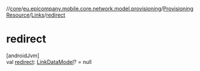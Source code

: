 //[core](../../../../index.md)/[eu.epicompany.mobile.core.network.model.provisioning](../../index.md)/[ProvisioningResource](../index.md)/[Links](index.md)/[redirect](redirect.md)

# redirect

[androidJvm]\
val [redirect](redirect.md): [LinkDataModel](../../../eu.epicompany.mobile.core.network.hypermedia/-link-data-model/index.md)? = null

